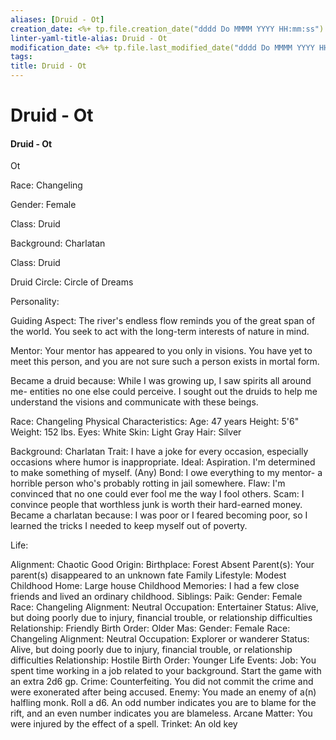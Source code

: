 ```yaml
---
aliases: [Druid - Ot]
creation_date: <%+ tp.file.creation_date("dddd Do MMMM YYYY HH:mm:ss") %>
linter-yaml-title-alias: Druid - Ot
modification_date: <%+ tp.file.last_modified_date("dddd Do MMMM YYYY HH:mm:ss") %>
tags: 
title: Druid - Ot
---
```

# Druid - Ot
#### Druid - Ot

Ot

Race: Changeling

Gender: Female

Class: Druid

Background: Charlatan

Class: Druid

Druid Circle: Circle of Dreams

Personality:

Guiding Aspect: The river's endless flow reminds you of the great span
of the world. You seek to act with the long-term interests of nature in
mind.

Mentor: Your mentor has appeared to you only in visions. You have yet to
meet this person, and you are not sure such a person exists in mortal
form.

Became a druid because: While I was growing up, I saw spirits all around
me- entities no one else could perceive. I sought out the druids to help
me understand the visions and communicate with these beings.

Race: Changeling Physical Characteristics: Age: 47 years Height: 5'6"
Weight: 152 lbs. Eyes: White Skin: Light Gray Hair: Silver

Background: Charlatan Trait: I have a joke for every occasion,
especially occasions where humor is inappropriate. Ideal: Aspiration.
I'm determined to make something of myself. (Any) Bond: I owe everything
to my mentor- a horrible person who's probably rotting in jail
somewhere. Flaw: I'm convinced that no one could ever fool me the way I
fool others. Scam: I convince people that worthless junk is worth their
hard-earned money. Became a charlatan because: I was poor or I feared
becoming poor, so I learned the tricks I needed to keep myself out of
poverty.

Life:

Alignment: Chaotic Good Origin: Birthplace: Forest Absent Parent(s):
Your parent(s) disappeared to an unknown fate Family Lifestyle: Modest
Childhood Home: Large house Childhood Memories: I had a few close
friends and lived an ordinary childhood. Siblings: Paik: Gender: Female
Race: Changeling Alignment: Neutral Occupation: Entertainer Status:
Alive, but doing poorly due to injury, financial trouble, or
relationship difficulties Relationship: Friendly Birth Order: Older Mas:
Gender: Female Race: Changeling Alignment: Neutral Occupation: Explorer
or wanderer Status: Alive, but doing poorly due to injury, financial
trouble, or relationship difficulties Relationship: Hostile Birth Order:
Younger Life Events: Job: You spent time working in a job related to
your background. Start the game with an extra 2d6 gp. Crime:
Counterfeiting. You did not commit the crime and were exonerated after
being accused. Enemy: You made an enemy of a(n) halfling monk. Roll a
d6. An odd number indicates you are to blame for the rift, and an even
number indicates you are blameless. Arcane Matter: You were injured by
the effect of a spell. Trinket: An old key

##### 

##### 

